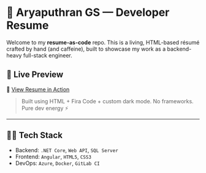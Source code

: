 # 🧾 Aryaputhran GS — Developer Resume

Welcome to my **resume-as-code** repo. This is a living, HTML-based résumé crafted by hand (and caffeine), built to showcase my work as a backend-heavy full-stack engineer.

## 🚀 Live Preview

🔗 [View Resume in Action](https://gsaryaputhran.github.io/CV/)

> Built using HTML + Fira Code + custom dark mode. No frameworks. Pure dev energy ⚡

---

## 👨‍💻 Tech Stack

- Backend: `.NET Core`, `Web API`, `SQL Server`
- Frontend: `Angular`, `HTML5`, `CSS3`
- DevOps: `Azure`, `Docker`, `GitLab CI`
